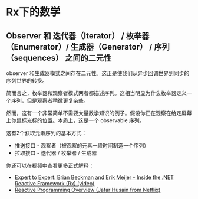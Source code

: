 Rx下的数学
==============

## Observer 和 迭代器（Iterator） / 枚举器（Enumerator）/ 生成器（Generator） / 序列（sequences） 之间的二元性

observer 和生成器模式之间存在二元性。这正是使我们从异步回调世界到同步的序列世界的转换。

简而言之，枚举器和观察者模式两者都描述序列。这相当明显为什么枚举器定义一个序列，但是观察者稍微更复杂些。

然而，这有一个非常简单不需要大量数学知识的例子。假设你正在观察在给定屏幕上你鼠标光标的位置。本质上，这是一个 observable 序列。

这有2个获取元素序列的基本方式：

* 推送接口 - 观察者（被观察的元素一段时间制造一个序列）
* 拉取接口 - 迭代器 / 枚举器 / 生成器

你还可以在视频中查看更多正式解释：

* [Expert to Expert: Brian Beckman and Erik Meijer - Inside the .NET Reactive Framework (Rx) (video)](https://www.youtube.com/watch?v=looJcaeboBY)
* [Reactive Programming Overview (Jafar Husain from Netflix)](https://www.youtube.com/watch?v=dwP1TNXE6fc)
